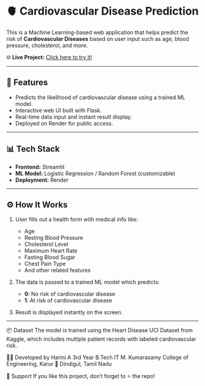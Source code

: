 # 🫀 Cardiovascular Disease Prediction

This is a Machine Learning-based web application that helps predict the risk of **Cardiovascular Diseases** based on user input such as age, blood pressure, cholesterol, and more.

🌐 **Live Project:** [Click here to try it!](https://cardiovasculardisesase-1.onrender.com/)

---

## 📌 Features

- Predicts the likelihood of cardiovascular disease using a trained ML model.
- Interactive web UI built with Flask.
- Real-time data input and instant result display.
- Deployed on Render for public access.

---

## 📊 Tech Stack

- **Frontend:** Streamlit
- **ML Model:** Logistic Regression / Random Forest (customizable)  
- **Deployment:** Render

---

## ⚙️ How It Works

1. User fills out a health form with medical info like:
   - Age
   - Resting Blood Pressure
   - Cholesterol Level
   - Maximum Heart Rate
   - Fasting Blood Sugar
   - Chest Pain Type
   - And other related features

2. The data is passed to a trained ML model which predicts:
   - **0**: No risk of cardiovascular disease  
   - **1**: At risk of cardiovascular disease

3. Result is displayed instantly on the screen.

---
📦 Dataset
The model is trained using the Heart Disease UCI Dataset from Kaggle, which includes multiple patient records with labeled cardiovascular risk.

👩‍💻 Developed by
Harini A
3rd Year B.Tech IT
M. Kumarasamy College of Engineering, Karur
📍 Dindigul, Tamil Nadu

🌟 Support
If you like this project, don’t forget to ⭐ the repo!


